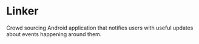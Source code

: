 Linker
======

Crowd sourcing Android application that notifies users with useful updates about events happening around them.
